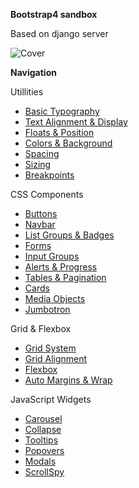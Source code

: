 **Bootstrap4 sandbox**

Based on django server

![Cover](https://raw.githubusercontent.com/Arthur234/frontend-sandbox/master/bootstrap_sandbox/cover.png)

__Navigation__

Utillities    
- [Basic Typography](https://www.google.com)      
- [Text Alignment & Display](https://www.google.com)
- [Floats & Position](https://www.google.com)
- [Colors & Background](https://www.google.com)
- [Spacing](https://www.google.com)
- [Sizing](https://www.google.com)
- [Breakpoints](https://www.google.com)

CSS Components
- [Buttons](https://www.google.com)
- [Navbar](https://www.google.com)
- [List Groups & Badges](https://www.google.com)
- [Forms](https://www.google.com)
- [Input Groups](https://www.google.com)
- [Alerts & Progress](https://www.google.com)
- [Tables & Pagination](https://www.google.com)
- [Cards](https://www.google.com)
- [Media Objects](https://www.google.com)
- [Jumbotron](https://www.google.com)

Grid & Flexbox
- [Grid System](https://www.google.com)
- [Grid Alignment](https://www.google.com)
- [Flexbox](https://www.google.com)
- [Auto Margins & Wrap](https://www.google.com)

JavaScript Widgets
- [Carousel](https://www.google.com)
- [Collapse](https://www.google.com)
- [Tooltips](https://www.google.com)
- [Popovers](https://www.google.com)
- [Modals](https://www.google.com)
- [ScrollSpy](https://www.google.com)






